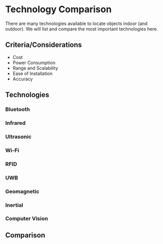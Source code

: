 # Technology Comparison
There are many technologies available to locate objects indoor (and outdoor).
We will list and compare the most important technologies here.

## Criteria/Considerations

- Cost
- Power Consumption
- Range and Scalability
- Ease of Installation
- Accuracy


## Technologies
### Bluetooth

### Infrared

### Ultrasonic

### Wi-Fi

### RFID

### UWB


### Geomagnetic

### Inertial

### Computer Vision

## Comparison
